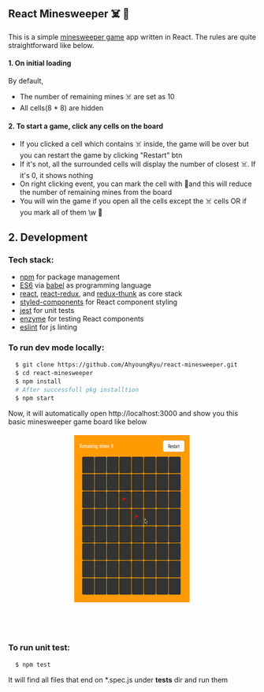 ## React Minesweeper ☠️ 🚩
This is a simple [minesweeper game](http://minesweeperonline.com/#beginner) app written in React. The rules are quite straightforward like below.

#### 1. On initial loading
By default,
 - The number of remaining mines ☠️ are set as 10
 - All cells(8 * 8) are hidden
 
#### 2. To start a game, click any cells on the board
 - If you clicked a cell which contains ☠️ inside, the game will be over but you can restart the game by clicking "Restart" btn
 - If it's not, all the surrounded cells will display the number of closest ☠️. If it's 0, it shows nothing
 - On right clicking event, you can mark the cell with 🚩and this will reduce the number of remaining mines from the board
 - You will win the game if you open all the cells except the ☠️ cells OR if you mark all of them \w 🚩

## 2. Development

### Tech stack:
+ [npm](https://www.npmjs.com/) for package management
+ [ES6](https://github.com/lukehoban/es6features) via [babel](https://babeljs.io/) as programming language
+ [react](https://facebook.github.io/react), [react-redux](https://react-redux.js.org/), and [redux-thunk](https://github.com/reduxjs/redux-thunk) as core stack
+ [styled-components](https://www.styled-components.com/) for React component styling
+ [jest](https://facebook.github.io/jest) for unit tests
+ [enzyme](https://github.com/airbnb/enzyme) for testing React components
+ [eslint](http://eslint.org/) for js linting

### To run dev mode locally:
```bash
  $ git clone https://github.com/AhyoungRyu/react-minesweeper.git
  $ cd react-minesweeper
  $ npm install
  # After successfull pkg installtion
  $ npm start
```
Now, it will automatically open http://localhost:3000 and show you this basic minesweeper game board like below

<img src="./src/images/record.gif" width="700px" height="400px" />

### To run unit test:
```bash
  $ npm test
```
It will find all files that end on *.spec.js under __tests__ dir and run them
